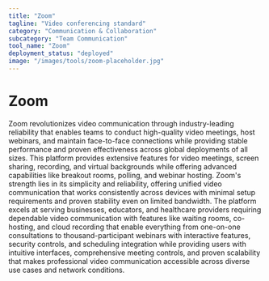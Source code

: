 ```yaml
---
title: "Zoom"
tagline: "Video conferencing standard"
category: "Communication & Collaboration"
subcategory: "Team Communication"
tool_name: "Zoom"
deployment_status: "deployed"
image: "/images/tools/zoom-placeholder.jpg"
---
```


# Zoom

Zoom revolutionizes video communication through industry-leading reliability that enables teams to conduct high-quality video meetings, host webinars, and maintain face-to-face connections while providing stable performance and proven effectiveness across global deployments of all sizes. This platform provides extensive features for video meetings, screen sharing, recording, and virtual backgrounds while offering advanced capabilities like breakout rooms, polling, and webinar hosting. Zoom's strength lies in its simplicity and reliability, offering unified video communication that works consistently across devices with minimal setup requirements and proven stability even on limited bandwidth. The platform excels at serving businesses, educators, and healthcare providers requiring dependable video communication with features like waiting rooms, co-hosting, and cloud recording that enable everything from one-on-one consultations to thousand-participant webinars with interactive features, security controls, and scheduling integration while providing users with intuitive interfaces, comprehensive meeting controls, and proven scalability that makes professional video communication accessible across diverse use cases and network conditions.